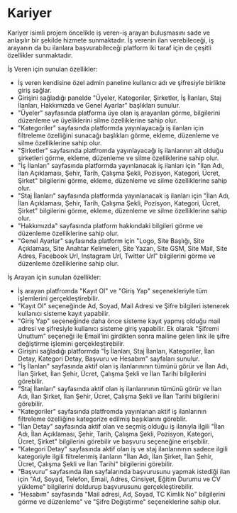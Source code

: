 # Kariyer
Kariyer isimli projem öncelikle iş veren-iş arayan buluşmasını sade ve anlaşılır bir şekilde hizmete sunmaktadır.
İş verenin ilan verebileceği, iş arayanın da bu ilanlara başvurabileceği platform iki taraf için de çeşitli özellikler sunmaktadır.

İş Veren için sunulan özellikler:
- İş veren kendisine özel admin paneline kullanıcı adı ve şifresiyle birlikte giriş sağlar.
- Girişini sağladığı panelde "Üyeler, Kategoriler, Şirketler, İş İlanları, Staj İlanları, Hakkımızda ve Genel Ayarlar" başlıkları sunulur.
- "Üyeler" sayfasında platforma üye olan iş arayanları görme, bilgilerini düzenleme ve üyeliklerini silme özelliklerine sahip olur.
- "Kategoriler" sayfasında platformda yayınlayacağı iş ilanları için filtreleme özelliğini sunacağı başlıkları görme, ekleme, düzenleme ve silme özelliklerine sahip olur.
- "Şirketler" sayfasında platfromda yayınlayacağı iş ilanlarının ait olduğu şirketleri görme, ekleme, düzenleme ve silme özelliklerine sahip olur.
- "İş İlanları" sayfasında platformda yayınlanacak iş ilanları için "İlan Adı, İlan Açıklaması, Şehir, Tarih, Çalışma Şekli, Pozisyon, Kategori, Ücret, Şirket" bilgilerini görme, ekleme, düzenleme ve silme özelliklerine sahip olur.
- "Staj İlanları" sayfasında platformda yayınlanacak iş ilanları için "İlan Adı, İlan Açıklaması, Şehir, Tarih, Çalışma Şekli, Pozisyon, Kategori, Ücret, Şirket" bilgilerini görme, ekleme, düzenleme ve silme özelliklerine sahip olur.
- "Hakkımızda" sayfasında platform hakkındaki bilgileri görme ve düzenleme özelliklerine sahip olur. 
- "Genel Ayarlar" sayfasında platform için "Logo, Site Başlığı, Site Açıklaması, Site Anahtar Kelimeleri, Site Yazarı, Site GSM, Site Mail, Site Adres, Facebook Url, Instagram Url, Twitter Url" bilgilerini görme ve düzenleme özelliklerine sahip olur.

İş Arayan için sunulan özellikler:
- İş arayan platfromda "Kayıt Ol" ve "Giriş Yap" seçenekleriyle tüm işlemlerini gerçekleştirebilir.
- "Kayıt Ol" seçeneğinde Ad, Soyad, Mail Adresi ve Şifre bilgileri istenerek kullanıcı sisteme kayıt yapabilir.
- "Giriş Yap" seçeneğinde daha önce sisteme kayıt yapmış olduğu mail adresi ve şifresiyle kullanıcı sisteme giriş yapabilir. Ek olarak "Şifremi Unuttum" seçeneği ile Email'ini girdikten sonra mailine gelen link ile şifre değiştirme işlemini gerçekleştirebilir.
- Girişini sağladığı platformda "İş İlanları, Staj İlanları, Kategoriler, İlan Detay, Kategori Detay, Başvuru ve Hesabım" sayfaları sunulur.
- "İş İlanları" sayfasında aktif olan iş ilanlarınının tümünü görür ve İlan Adı, İlan Şirket, İlan Şehir, Ücret, Çalışma Şekli ve İlan Tarihi bilgilerini görebilir.
- "Staj İlanları" sayfasında aktif olan iş ilanlarınının tümünü görür ve İlan Adı, İlan Şirket, İlan Şehir, Ücret, Çalışma Şekli ve İlan Tarihi bilgilerini görebilir.
- "Kategoriler" sayfasında platfromda yayınlanan aktif iş ilanlarının filtreleme özelliğine kategorize edilmiş başıklarını göreblir.
- "İlan Detay" sayfasında aktif olan ve seçmiş olduğu iş ilanıyla ilgili "İlan Adı, İlan Açıklaması, Şehir, Tarih, Çalışma Şekli, Pozisyon, Kategori, Ücret, Şirket" bilgilerini görebilir ve başvuru seçeneğine erişebilir.
- "Kategori Detay" sayfasında aktif olan iş ve staj ilanlarınının sadece ilgili kategoriyle ilgili filtrelenmiş ilanların "İlan Adı, İlan Şirket, İlan Şehir, Ücret, Çalışma Şekli ve İlan Tarihi" bilgilerini görebilir.
- "Başvuru" sayfasında ilan sayfalarında başvurusunu yapmak istediği ilan için "Ad, Soyad, Telefon, Email, Adres, Cinsiyet, Eğitim Durumu ve CV yükleme" bilgilerini doldurup başvurusunu gerçekleştirebilir.
- "Hesabım" sayfasında "Mail adresi, Ad, Soyad, TC Kimlik No" bilgilerini görme ve düzenleme" ve "Şifre Değiştirme" seçeneklerine sahip olur.
